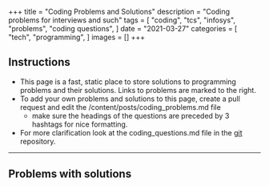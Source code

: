 +++
title = "Coding Problems and Solutions"
description = "Coding problems for interviews and such"
tags = [
"coding",
"tcs",
"infosys",
"problems",
"coding questions",
]
date = "2021-03-27"
categories = [
"tech",
"programming",
]
images = []
+++

## Instructions
* This page is a fast, static place to store solutions to programming problems and their solutions. Links to problems are marked to the right.
* To add your own problems and solutions to this page, create a pull request and edit the /content/posts/coding_problems.md file
  * make sure the headings of the questions are preceded by 3 hashtags for nice formatting.	
* For more clarification look at the coding_questions.md file in the [git](https://github.com/gtlsgamr/htxyz) repository.
***
## Problems with solutions

